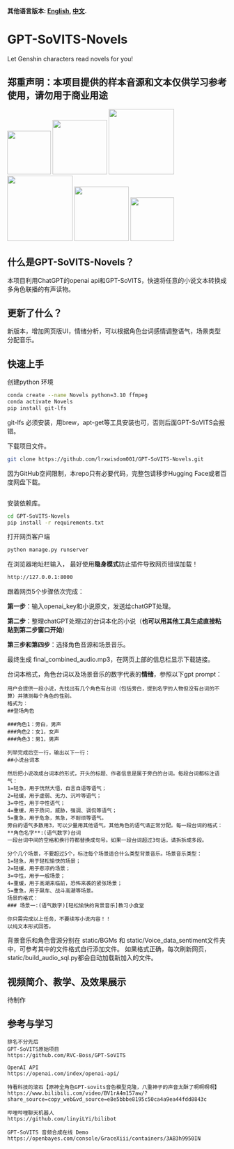 **其他语言版本: [English](README.md), [中文](README_zh.md).**

# GPT-SoVITS-Novels
Let Genshin characters read novels for you!

## 郑重声明：本项目提供的样本音源和文本仅供学习参考使用，请勿用于商业用途
<img src="https://github.com/lrxwisdom001/GPT-SoVITS-Novels/assets/106758196/69cb3a68-9f6e-4211-bc9b-9222efdac845" height="100">
<img src="https://github.com/lrxwisdom001/GPT-SoVITS-Novels/assets/106758196/69cb3a68-9f6e-4211-bc9b-9222efdac845" height="125">
<img src="https://github.com/lrxwisdom001/GPT-SoVITS-Novels/assets/106758196/69cb3a68-9f6e-4211-bc9b-9222efdac845" height="150">

<img src="https://github.com/lrxwisdom001/GPT-SoVITS-Novels/assets/106758196/69cb3a68-9f6e-4211-bc9b-9222efdac845" height="150">
<img src="https://github.com/lrxwisdom001/GPT-SoVITS-Novels/assets/106758196/69cb3a68-9f6e-4211-bc9b-9222efdac845" height="125">
<img src="https://github.com/lrxwisdom001/GPT-SoVITS-Novels/assets/106758196/69cb3a68-9f6e-4211-bc9b-9222efdac845" height="100">

## 什么是GPT-SoVITS-Novels？
本项目利用ChatGPT的openai api和GPT-SoVITS，快速将任意的小说文本转换成多角色联播的有声读物。

## 更新了什么？
新版本，增加网页版UI，情绪分析，可以根据角色台词感情调整语气，场景类型分配音乐。

## 快速上手
创建python 环境
 ```bash
conda create --name Novels python=3.10 ffmpeg
conda activate Novels
pip install git-lfs

  ```
git-lfs 必须安装，用brew，apt-get等工具安装也可，否则后面GPT-SoVITS会报错。

下载项目文件。
 ```bash
git clone https://github.com/lrxwisdom001/GPT-SoVITS-Novels.git
  ```
因为GitHub空间限制，本repo只有必要代码，完整包请移步Hugging Face或者百度网盘下载。
 ```bash
  ```

安装依赖库。
 ```bash
cd GPT-SoVITS-Novels
pip install -r requirements.txt
  ```


打开网页客户端
 ```bash
python manage.py runserver
  ```
在浏览器地址栏输入， 最好使用**隐身模式**防止插件导致网页错误加载！
 ```md
http://127.0.0.1:8000
  ```

跟着网页5个步骤依次完成：

**第一步**：输入openai_key和小说原文，发送给chatGPT处理。

**第二步**：整理chatGPT处理过的台词本化的小说（**也可以用其他工具生成直接粘贴到第二步窗口开始**）

**第三步和第四步**：选择角色音源和场景音乐。

最终生成 final_combined_audio.mp3，在网页上部的信息栏显示下载链接。

台词本格式，角色台词以及场景音乐的数字代表的**情绪**，参照以下gpt prompt：
 ```prompt
 用户会提供一段小说，先找出有几个角色有台词（包括旁白，提到名字的人物但没有台词的不算）并猜测每个角色的性别。
格式为：
##登场角色

###角色1：旁白，男声
###角色2：女1，女声
###角色3：男1，男声

列举完成后空一行，输出以下一行：
##小说台词本

然后把小说改成台词本的形式，开头的标题、作者信息是属于旁白的台词。每段台词都标注语气：
1=轻急，用于恍然大悟，自言自语等语气；
2=轻缓，用于虚弱、无力、沉吟等语气；
3=中性，用于中性语气；
4=重缓，用于质问，威胁，强调、调侃等语气；
5=重急，用于危急，焦急，不耐烦等语气。
旁白的语气多数用3，可以少量用其他语气。其他角色的语气请正常分配。每一段台词的格式：
**角色名字**:(语气数字)台词
一段台词中间的空格和换行符都替换成句号。如果一段台词超过3句话，请拆拆成多段。

分个几个场景，不要超过5个，标注每个场景适合什么类型背景音乐。场景音乐类型：
1=轻急，用于轻松愉快的场景；
2=轻缓，用于悲凉的场景；
3=中性，用于一般场景；
4=重缓，用于高潮来临前，恐怖来袭的紧张场景；
5=重急，用于飙车、战斗高潮等场景。
场景的格式：
### 场景一:(语气数字)[轻松愉快的背景音乐]教习小食堂

你只需完成以上任务，不要续写小说内容！！
以纯文本形式回答。
  ```
背景音乐和角色音源分别在 static/BGMs 和 static/Voice_data_sentiment文件夹中，可参考其中的文件格式自行添加文件。
如果格式正确，每次刷新网页，static/build_audio_sql.py都会自动加载新加入的文件。





## 视频简介、教学、及效果展示
待制作


## 参考与学习
 ```code
排名不分先后
GPT-SoVITS原始项目
https://github.com/RVC-Boss/GPT-SoVITS

OpenAI API
https://openai.com/index/openai-api/

特看科技的滚石【原神全角色GPT-sovits音色模型克隆，八重神子的声音太酥了啊啊啊啊】 
https://www.bilibili.com/video/BV1rA4m157aw/?share_source=copy_web&vd_source=e8e5bbbe8195c50ca4a9ea44fdd8843c

哔哩哔哩聊天机器人
https://github.com/linyiLYi/bilibot

GPT-SoVITS 音频合成在线 Demo
https://openbayes.com/console/GraceXiii/containers/3AB3h9950IN
  ```
